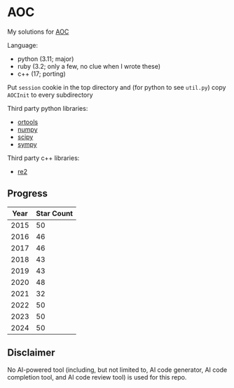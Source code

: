 # AOC

My solutions for [AOC](https://adventofcode.com/)

Language:
* python (3.11; major)
* ruby (3.2; only a few, no clue when I wrote these)
* c++ (17; porting)

Put `session` cookie in the top directory and (for python to see `util.py`) copy `AOCInit` to every subdirectory

Third party python libraries:
* [ortools](https://developers.google.com/optimization)
* [numpy](https://numpy.org/)
* [scipy](https://scipy.org/)
* [sympy](https://www.sympy.org/)

Third party c++ libraries:
* [re2](https://github.com/google/re2)

## Progress

<!-- progress table start -->
| Year | Star Count |
| ---- | ---------- |
| 2015 |     50     |
| 2016 |     46     |
| 2017 |     46     |
| 2018 |     43     |
| 2019 |     43     |
| 2020 |     48     |
| 2021 |     32     |
| 2022 |     50     |
| 2023 |     50     |
| 2024 |     50     |
<!-- progress table end -->


## Disclaimer

No AI-powered tool (including, but not limited to, AI code generator, AI code completion tool, and AI code review tool) is used for this repo.

